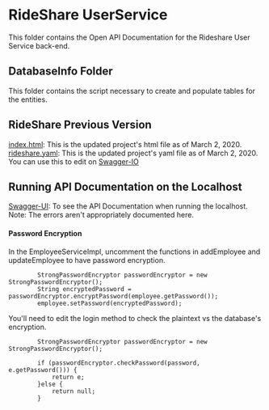 # RideShare UserService
This folder contains the Open API Documentation for the Rideshare User Service back-end.

## DatabaseInfo Folder
This folder contains the script necessary to create and populate tables for the entities.

## RideShare Previous Version
[index.html](index.html): This is the updated project's html file as of March 2, 2020.  
[rideshare.yaml](rideshare.yaml): This is the updated project's yaml file as of March 2, 2020. You can use this to edit on [Swagger-IO](https://swagger.io)

## Running API Documentation on the Localhost
[Swagger-UI](http://localhost:9999/swagger-ui/index.html?url=/v3/api-docs): To see the API Documentation when running the localhost. Note: The errors aren't appropriately documented here. 

#### Password Encryption
In the EmployeeServiceImpl, uncomment the functions in addEmployee and updateEmployee to have password encryption.

```
        StrongPasswordEncryptor passwordEncryptor = new StrongPasswordEncryptor();
        String encryptedPassword = passwordEncryptor.encryptPassword(employee.getPassword());
        employee.setPassword(encryptedPassword);
``` 

You'll need to edit the login method to check the plaintext vs the database's encryption. 
```
		StrongPasswordEncryptor passwordEncryptor = new StrongPasswordEncryptor();
		
		if (passwordEncryptor.checkPassword(password, e.getPassword())) {
			return e;
		}else {
			return null;
		}
```

